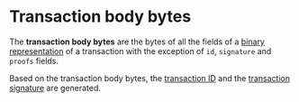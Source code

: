 # Transaction body bytes

The **transaction body bytes** are the bytes of all the fields of a [binary representation](/blockchain/binary-format/transaction-binary-format.md) of a transaction with the exception of `id`, `signature` and `proofs` fields.

Based on the transaction body bytes, the [transaction ID](/blockchain/transaction/transaction-id.md) and the [transaction signature](/blockchain/transaction/transaction-signature.md) are generated.
